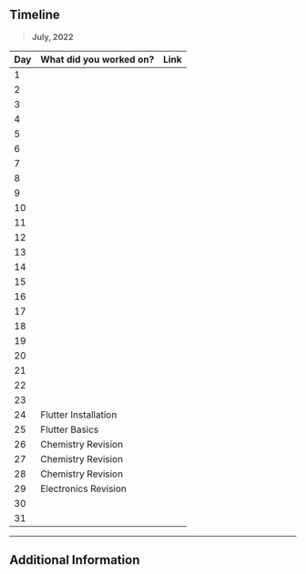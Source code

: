 ## Timeline

> **July, 2022**

|Day|What did you worked on?|Link|
|-------|------|--------|
|1|||
|2|||
|3|||
|4|||
|5|||
|6|||
|7|||
|8|||
|9|||
|10|||
|11|||
|12|||
|13|||
|14|||
|15|||
|16|||
|17|||
|18|||
|19|||
|20|||
|21|||
|22|||
|23|||
|24|Flutter Installation ||
|25|Flutter Basics||
|26|Chemistry Revision ||
|27|Chemistry Revision ||
|28|Chemistry Revision ||
|29|Electronics Revision ||
|30|||
|31|||



---

## Additional Information
